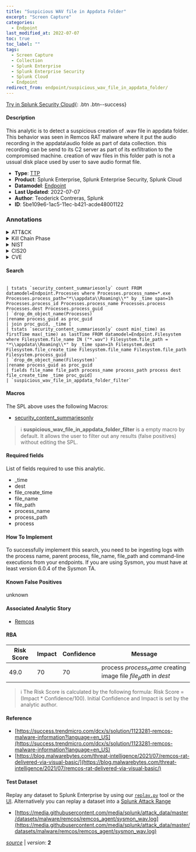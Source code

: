 ```yaml
---
title: "Suspicious WAV file in Appdata Folder"
excerpt: "Screen Capture"
categories:
  - Endpoint
last_modified_at: 2022-07-07
toc: true
toc_label: ""
tags:
  - Screen Capture
  - Collection
  - Splunk Enterprise
  - Splunk Enterprise Security
  - Splunk Cloud
  - Endpoint
redirect_from: endpoint/suspicious_wav_file_in_appdata_folder/
---
```




[Try in Splunk Security Cloud](https://www.splunk.com/en_us/cyber-security.html){: .btn .btn--success}

#### Description

This analytic is to detect a suspicious creation of .wav file in appdata folder. This behavior was seen in Remcos RAT malware where it put the audio recording in the appdata\audio folde as part of data collection. this recording can be send to its C2 server as part of its exfiltration to the compromised machine. creation of wav files in this folder path is not a ussual disk place used by user to save audio format file.

- **Type**: [TTP](https://github.com/splunk/security_content/wiki/Detection-Analytic-Types)
- **Product**: Splunk Enterprise, Splunk Enterprise Security, Splunk Cloud
- **Datamodel**: [Endpoint](https://docs.splunk.com/Documentation/CIM/latest/User/Endpoint)
- **Last Updated**: 2022-07-07
- **Author**: Teoderick Contreras, Splunk
- **ID**: 5be109e6-1ac5-11ec-b421-acde48001122

### Annotations
<details>
  <summary>ATT&CK</summary>

<div markdown="1">

#### [ATT&CK](https://attack.mitre.org/)

| ID          | Technique   | Tactic         |
| ----------- | ----------- |--------------- |
| [T1113](https://attack.mitre.org/techniques/T1113/) | Screen Capture | Collection |

</div>
</details>


<details>
  <summary>Kill Chain Phase</summary>

<div markdown="1">

* Exploitation


</div>
</details>


<details>
  <summary>NIST</summary>

<div markdown="1">



</div>
</details>

<details>
  <summary>CIS20</summary>

<div markdown="1">



</div>
</details>

<details>
  <summary>CVE</summary>

<div markdown="1">


</div>
</details>


#### Search

```

| tstats `security_content_summariesonly` count FROM datamodel=Endpoint.Processes where Processes.process_name=*.exe Processes.process_path="*\\appdata\\Roaming\\*" by _time span=1h Processes.process_id Processes.process_name Processes.process Processes.dest Processes.process_guid 
| `drop_dm_object_name(Processes)` 
|rename process_guid as proc_guid 
| join proc_guid, _time [ 
| tstats `security_content_summariesonly` count min(_time) as firstTime max(_time) as lastTime FROM datamodel=Endpoint.Filesystem where Filesystem.file_name IN ("*.wav") Filesystem.file_path = "*\\appdata\\Roaming\\*" by _time span=1h Filesystem.dest Filesystem.file_create_time Filesystem.file_name Filesystem.file_path Filesystem.process_guid 
| `drop_dm_object_name(Filesystem)` 
|rename process_guid as proc_guid 
| fields file_name file_path process_name process_path process dest file_create_time _time proc_guid] 
| `suspicious_wav_file_in_appdata_folder_filter`
```

#### Macros
The SPL above uses the following Macros:
* [security_content_summariesonly](https://github.com/splunk/security_content/blob/develop/macros/security_content_summariesonly.yml)

> :information_source:
> **suspicious_wav_file_in_appdata_folder_filter** is a empty macro by default. It allows the user to filter out any results (false positives) without editing the SPL.



#### Required fields
List of fields required to use this analytic.
* _time
* dest
* file_create_time
* file_name
* file_path
* process_name
* process_path
* process



#### How To Implement
To successfully implement this search, you need to be ingesting logs with the process name, parent process, file_name, file_path and command-line executions from your endpoints. If you are using Sysmon, you must have at least version 6.0.4 of the Sysmon TA.
#### Known False Positives
unknown

#### Associated Analytic Story
* [Remcos](/stories/remcos)




#### RBA

| Risk Score  | Impact      | Confidence   | Message      |
| ----------- | ----------- |--------------|--------------|
| 49.0 | 70 | 70 | process $process_name$ creating image file $file_path$ in $dest$ |


> :information_source:
> The Risk Score is calculated by the following formula: Risk Score = (Impact * Confidence/100). Initial Confidence and Impact is set by the analytic author.


#### Reference

* [https://success.trendmicro.com/dcx/s/solution/1123281-remcos-malware-information?language=en_US](https://success.trendmicro.com/dcx/s/solution/1123281-remcos-malware-information?language=en_US)
* [https://blog.malwarebytes.com/threat-intelligence/2021/07/remcos-rat-delivered-via-visual-basic/](https://blog.malwarebytes.com/threat-intelligence/2021/07/remcos-rat-delivered-via-visual-basic/)



#### Test Dataset
Replay any dataset to Splunk Enterprise by using our [`replay.py`](https://github.com/splunk/attack_data#using-replaypy) tool or the [UI](https://github.com/splunk/attack_data#using-ui).
Alternatively you can replay a dataset into a [Splunk Attack Range](https://github.com/splunk/attack_range#replay-dumps-into-attack-range-splunk-server)

* [https://media.githubusercontent.com/media/splunk/attack_data/master/datasets/malware/remcos/remcos_agent/sysmon_wav.log](https://media.githubusercontent.com/media/splunk/attack_data/master/datasets/malware/remcos/remcos_agent/sysmon_wav.log)



[*source*](https://github.com/splunk/security_content/tree/develop/detections/endpoint/suspicious_wav_file_in_appdata_folder.yml) \| *version*: **2**